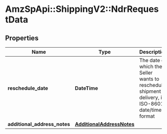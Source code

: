 # AmzSpApi::ShippingV2::NdrRequestData

## Properties
Name | Type | Description | Notes
------------ | ------------- | ------------- | -------------
**reschedule_date** | **DateTime** | The date on which the Seller wants to reschedule shipment delivery, in ISO-8601 date/time format | [optional] 
**additional_address_notes** | [**AdditionalAddressNotes**](AdditionalAddressNotes.md) |  | [optional] 

